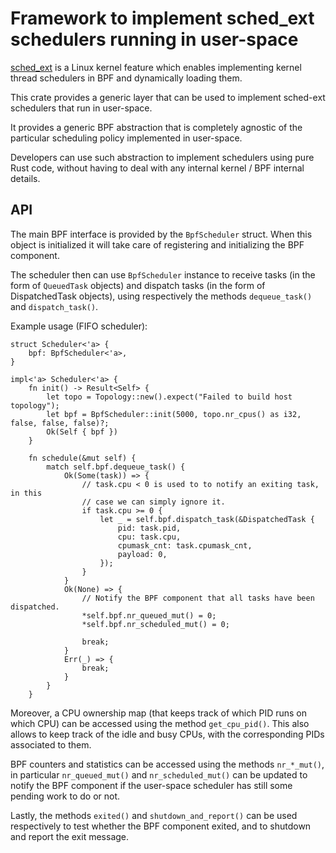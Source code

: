 # Framework to implement sched_ext schedulers running in user-space

[sched_ext](https://github.com/sched-ext/scx) is a Linux kernel feature
which enables implementing kernel thread schedulers in BPF and dynamically
loading them.

This crate provides a generic layer that can be used to implement sched-ext
schedulers that run in user-space.

It provides a generic BPF abstraction that is completely agnostic of the
particular scheduling policy implemented in user-space.

Developers can use such abstraction to implement schedulers using pure Rust
code, without having to deal with any internal kernel / BPF internal details.

## API

The main BPF interface is provided by the `BpfScheduler` struct. When this
object is initialized it will take care of registering and initializing the BPF
component.

The scheduler then can use `BpfScheduler` instance to receive tasks (in the
form of `QueuedTask` objects) and dispatch tasks (in the form of DispatchedTask
objects), using respectively the methods `dequeue_task()` and `dispatch_task()`.

Example usage (FIFO scheduler):
```
struct Scheduler<'a> {
    bpf: BpfScheduler<'a>,
}

impl<'a> Scheduler<'a> {
    fn init() -> Result<Self> {
        let topo = Topology::new().expect("Failed to build host topology");
        let bpf = BpfScheduler::init(5000, topo.nr_cpus() as i32, false, false, false)?;
        Ok(Self { bpf })
    }

    fn schedule(&mut self) {
        match self.bpf.dequeue_task() {
            Ok(Some(task)) => {
                // task.cpu < 0 is used to to notify an exiting task, in this
                // case we can simply ignore it.
                if task.cpu >= 0 {
                    let _ = self.bpf.dispatch_task(&DispatchedTask {
                        pid: task.pid,
                        cpu: task.cpu,
                        cpumask_cnt: task.cpumask_cnt,
                        payload: 0,
                    });
                }
            }
            Ok(None) => {
                // Notify the BPF component that all tasks have been dispatched.
                *self.bpf.nr_queued_mut() = 0;
                *self.bpf.nr_scheduled_mut() = 0;

                break;
            }
            Err(_) => {
                break;
            }
        }
    }
```

Moreover, a CPU ownership map (that keeps track of which PID runs on which CPU)
can be accessed using the method `get_cpu_pid()`. This also allows to keep
track of the idle and busy CPUs, with the corresponding PIDs associated to
them.

BPF counters and statistics can be accessed using the methods `nr_*_mut()`, in
particular `nr_queued_mut()` and `nr_scheduled_mut()` can be updated to notify
the BPF component if the user-space scheduler has still some pending work to do
or not.

Lastly, the methods `exited()` and `shutdown_and_report()` can be used
respectively to test whether the BPF component exited, and to shutdown and
report the exit message.
